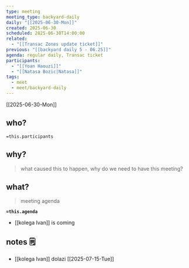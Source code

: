 ```yaml
---
type: meeting
meeting_type: backyard-daily
daily: "[[2025-06-30-Mon]]"
created: 2025-06-30
scheduled: 2025-06-30T14:00:00
related:
  - "[[Transac Zones update ticket]]"
previous: "[[backyard daily 5 - 06.25]]"
agenda: regular daily, Transac ticket
participants:
  - "[[Yoan Haouzi]]"
  - "[[Natasa Bozic|Natasa]]"
tags:
  - meet
  - meet/backyard-daily
---
```

[[2025-06-30-Mon]]
## who?

`=this.participants`
## why?
> what caused this to happen, why do we need to have this meeting?

## what?
> meeting agenda

**`=this.agenda`**

- [[kolega Ivan]] is coming

## notes 🗒

- [[kolega Ivan]] dolazi [[2025-07-15-Tue]]
